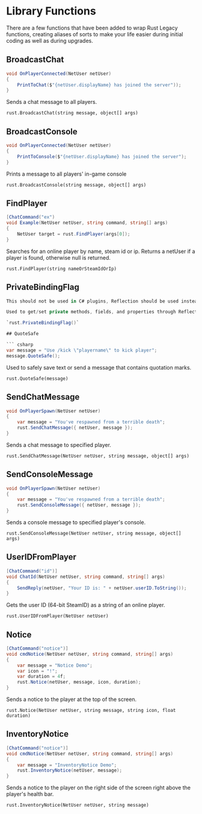 # Library Functions

There are a few functions that have been added to wrap Rust Legacy functions, creating aliases of sorts to make your life easier during initial coding as well as during upgrades.

## BroadcastChat

``` csharp
void OnPlayerConnected(NetUser netUser)
{
    PrintToChat($"{netUser.displayName} has joined the server"));
}
```

Sends a chat message to all players.

`rust.BroadcastChat(string message, object[] args)`

## BroadcastConsole

``` csharp
void OnPlayerConnected(NetUser netUser)
{
    PrintToConsole($"{netUser.displayName} has joined the server");
}
```

Prints a message to all players' in-game console

`rust.BroadcastConsole(string message, object[] args)`

## FindPlayer
``` csharp
[ChatCommand("ex")
void Example(NetUser netUser, string command, string[] args)
{
    NetUser target = rust.FindPlayer(args[0]);
}
```

Searches for an online player by name, steam id or ip. Returns a netUser if a player is found, otherwise null is returned.

`rust.FindPlayer(string nameOrSteamIdOrIp)`

## PrivateBindingFlag

``` csharp
This should not be used in C# plugins, Reflection should be used instead

Used to get/set private methods, fields, and properties through Reflection.

`rust.PrivateBindingFlag()`

## QuoteSafe

``` csharp
var message = "Use /kick \"playername\" to kick player";
message.QuoteSafe();
```

Used to safely save text or send a message that contains quotation marks.

`rust.QuoteSafe(message)`

## SendChatMessage

``` csharp
void OnPlayerSpawn(NetUser netUser)
{
    var message = "You've respawned from a terrible death";
    rust.SendChatMessage({ netUser, message });
}
```

Sends a chat message to specified player.

`rust.SendChatMessage(NetUser netUser, string message, object[] args)`

## SendConsoleMessage

``` csharp
void OnPlayerSpawn(NetUser netUser)
{
    var message = "You've respawned from a terrible death";
    rust.SendConsoleMessage({ netUser, message });
}
```

Sends a console message to specified player's console.

`rust.SendConsoleMessage(NetUser netUser, string message, object[] args)`

## UserIDFromPlayer

``` csharp
[ChatCommand("id")]
void ChatId(NetUser netUser, string command, string[] args)
{
    SendReply(netUser, "Your ID is: " + netUser.userID.ToString());
}
```

Gets the user ID (64-bit SteamID) as a string of an online player.

`rust.UserIDFromPlayer(NetUser netUser)`

## Notice

``` csharp
[ChatCommand("notice")]
void cmdNotice(NetUser netUser, string command, string[] args)
{
    var message = "Notice Demo";
    var icon = "!";
    var duration = 4f;
    rust.Notice(netUser, message, icon, duration);
}
```

Sends a notice to the player at the top of the screen.

`rust.Notice(NetUser netUser, string message, string icon, float duration)`

## InventoryNotice

``` csharp
[ChatCommand("notice")]
void cmdNotice(NetUser netUser, string command, string[] args)
{
    var message = "InventoryNotice Demo";
    rust.InventoryNotice(netUser, message);
}
```

Sends a notice to the player on the right side of the screen right above the player's health bar.

`rust.InventoryNotice(NetUser netUser, string message)`
